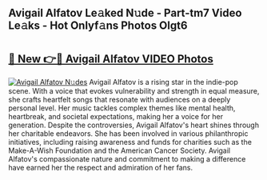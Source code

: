## Avigail Alfatov Le𝚊ked N𝚞de - Part-tm7 Video Le𝚊ks - Hot Onlyf𝚊ns Photos Olgt6

# <h2><a href="http://ab83021.deff.icu/?id=Avigail+Alfatov">🔗 New 👉🔴 Avigail Alfatov VIDEO Photos</a></h2>

[![Avigail Alfatov N𝚞des](https://i.imgur.com/rIISA9y.gif)](http://ab83021.deff.icu/?id=Avigail+Alfatov)
Avigail Alfatov is a rising star in the indie-pop scene. With a voice that evokes vulnerability and strength in equal measure, she crafts heartfelt songs that resonate with audiences on a deeply personal level. Her music tackles complex themes like mental health, heartbreak, and societal expectations, making her a voice for her generation. Despite the controversies, Avigail Alfatov's heart shines through her charitable endeavors. She has been involved in various philanthropic initiatives, including raising awareness and funds for charities such as the Make-A-Wish Foundation and the American Cancer Society. Avigail Alfatov's compassionate nature and commitment to making a difference have earned her the respect and admiration of her fans.
